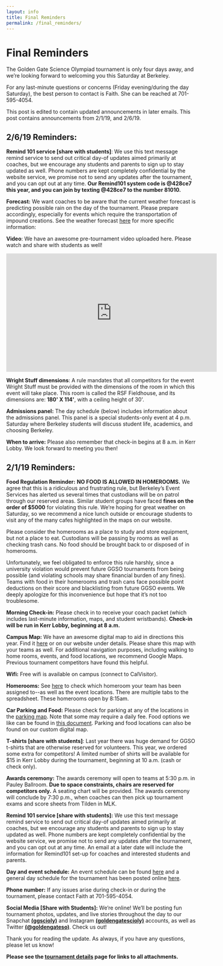 ```yaml
---
layout: info
title: Final Reminders
permalink: /final_reminders/
---
```


# Final Reminders

The Golden Gate Science Olympiad tournament is only four days away, and we’re looking forward to welcoming you this Saturday at Berkeley. 

For any last-minute questions or concerns (Friday evening/during the day Saturday), the best person to contact is Faith. She can be reached at 701-595-4054.

This post is edited to contain updated announcements in later emails. This post contains announcements from 2/1/19, and 2/6/19.

## 2/6/19 Reminders:

**Remind 101 service [share with students]**: We use this text message remind service to send out critical day-of updates aimed primarily at coaches, but we encourage any students and parents to sign up to stay updated as well. Phone numbers are kept completely confidential by the website service, we promise not to send any updates after the tournament, and you can opt out at any time. **Our Remind101 system code is @428ce7 this year, and you can join by texting @428ce7 to the number 81010.**

**Forecast:** We want coaches to be aware that the current weather forecast is predicting possible rain on the day of the tournament. Please prepare accordingly, especially for events which require the transportation of impound creations. See the weather forecast [here](https://www.accuweather.com/en/us/berkeley-ca/94704/daily-weather-forecast/332044?day=4) for more specific information: 

**Video**: We have an awesome pre-tournament video uploaded here. Please watch and share with students as well!

<center><iframe width="560" height="315" src="https://www.youtube.com/embed/sd4wJiqFvqU" frameborder="0" allow="accelerometer; autoplay; encrypted-media; gyroscope; picture-in-picture" allowfullscreen></iframe></center>

**Wright Stuff dimensions**: A rule mandates that all competitors for the event Wright Stuff must be provided with the dimensions of the room in which this event will take place. This room is called the RSF Fieldhouse, and its dimensions are: **180' X 114'**, with a ceiling height of 30'. 
	
**Admissions panel:** The day schedule (below) includes information about the admissions panel. This panel is a special students-only event at 4 p.m. Saturday where Berkeley students will discuss student life, academics, and choosing Berkeley.

**When to arrive:** Please also remember that check-in begins at 8 a.m. in Kerr Lobby. We look forward to meeting you then!
	
## 2/1/19 Reminders:

**Food Regulation Reminder:** **NO FOOD IS ALLOWED IN HOMEROOMS.** We agree that this is a ridiculous and frustrating rule, but Berkeley’s Event Services has alerted us several times that custodians will be on patrol through our reserved areas. Similar student groups have faced **fines on the order of $5000** for violating this rule. We’re hoping for great weather on Saturday, so we recommend a nice lunch outside or encourage students to visit any of the many cafes highlighted in the maps on our website.

Please consider the homerooms as a place to study and store equipment, but not a place to eat. Custodians will be passing by rooms as well as checking trash cans. No food should be brought back to or disposed of in homerooms.

Unfortunately, we feel obligated to enforce this rule harshly, since a university violation would prevent future GGSO tournaments from being possible (and violating schools may share financial burden of any fines). Teams with food in their homerooms and trash cans face possible point deductions on their score and blacklisting from future GGSO events. We deeply apologize for this inconvenience but hope that it’s not too troublesome.

**Morning Check-in:** Please check in to receive your coach packet (which includes last-minute information, maps, and student wristbands). **Check-in will be run in Kerr Lobby, beginning at 8 a.m.**

**Campus Map:** We have an awesome digital map to aid in directions this year. Find it [here]( https://tinyurl.com/ggso19-map) or on our website under details. Please share this map with your teams as well. For additional navigation purposes, including walking to home rooms, events, and food locations, we recommend Google Maps. Previous tournament competitors have found this helpful.

**Wifi:** Free wifi is available on campus (connect to CalVisitor).

**Homerooms:** See [here](/doc/maps_2019.pdf) to check which homeroom your team has been assigned to--as well as the event locations. There are multiple tabs to the spreadsheet. These homerooms open by 8:15am.

**Car Parking and Food:** Please check for parking at any of the locations in the [parking map](/doc/parking_map.pdf). Note that some may require a daily fee. Food options we like can be found in [this document](/doc/food_options.pdf). Parking and food locations can also be found on our custom digital map.

**T-shirts [share with students]**: Last year there was huge demand for GGSO t-shirts that are otherwise reserved for volunteers. This year, we ordered some extra for competitors! A limited number of shirts will be available for $15 in Kerr Lobby during the tournament, beginning at 10 a.m. (cash or check only). 

**Awards ceremony:** The awards ceremony will open to teams at 5:30 p.m. in Pauley Ballroom. **Due to space constraints, chairs are reserved for competitors only.** A seating chart will be provided. The awards ceremony will conclude by 7:30 p.m., when coaches can then pick up tournament exams and score sheets from Tilden in MLK.

**Remind 101 service [share with students]:** We use this text message remind service to send out critical day-of updates aimed primarily at coaches, but we encourage any students and parents to sign up to stay updated as well. Phone numbers are kept completely confidential by the website service, we promise not to send any updates after the tournament, and you can opt out at any time. An email at a later date will include the information for Remind101 set-up for coaches and interested students and parents.

**Day and event schedule:** An event schedule can be found [here](/doc/event_schedule.pdf) and a general day schedule for the tournament has been posted online [here](/doc/day_schedule.pdf). 

**Phone number:** If any issues arise during check-in or during the tournament, please contact Faith at 701-595-4054.

**Social Media [Share with Students]:** We’re online! We’ll be posting fun tournament photos, updates, and live stories throughout the day to our Snapchat **[(ggscioly)](https://snapchat.com/add/ggscioly)** and Instagram **[(goldengatescioly)](https://www.instagram.com/goldengatescioly/)** accounts, as well as Twitter **[(@goldengateso)](https://twitter.com/goldengateso)**. Check us out!

Thank you for reading the update. As always, if you have any questions, please let us know!

**Please see the [tournament details](/details/) page for links to all attachments.**
